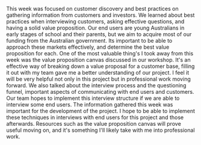 This week was focused on customer discovery and best practices on gathering information from customers and investors. We learned about best practices when interviewing customers, asking effective questions, and having a solid value proposition. Our end users are young Australians in early stages of school and their parents, but we aim to acquire most of our funding from the Australian government. Its important to be able to approach these markets effectively, and determine the best value proposition for each.
One of the most valuable thing's I took away from this week was the value proposition canvas discussed in our workshop. It's an effective way of breaking down a value proposal for a customer base, filling it out with my team gave me a better understanding of our project. I feel it will be very helpful not only in this project but in professional work moving forward. We also talked about the interview process and the questioning funnel, important aspects of communicating with end users and customers. Our team hopes to implement this interview structure if we are able to interview some end users. 
The information gathered this week was important for the development of the project. I hope to be able to implement these techniques in interviews with end users for this project and those afterwards. Resources such as the value proposition canvas will prove useful moving on, and it's something I'll likely take with me into professional work.

